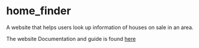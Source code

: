 # home_finder
A website that helps users look up information of houses on sale in an area.

The website Documentation and guide is found [here](https://jekyllthemes.io/theme/forty-jekyll-theme "Documentation website")
